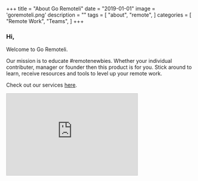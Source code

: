+++
title = "About Go Remoteli"
date = "2019-01-01"
image = 'goremoteli.png'
description = ""
tags = [
    "about",
    "remote",
]
categories = [
    "Remote Work",
    "Teams",
]
+++

### Hi,

Welcome to Go Remoteli.

Our mission is to educate #remotenewbies. Whether your individual contributer, manager or founder then this product is for you. Stick around to learn, receive resources and tools to level up your remote work.

Check out our services [here](https://goremote.li).

<iframe
scrolling="no"
style="width:70%!important;height:220px;border:1px #ccc solid !important"
src="https://buttondown.email/goremoteli?as_embed=true"
></iframe>
